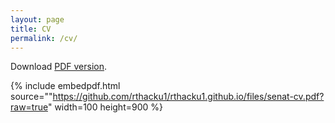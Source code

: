 ```yaml
---
layout: page
title: CV
permalink: /cv/
---
```


Download [PDF version](/files/senat-cv.pdf).

{% include embedpdf.html source=""https://github.com/rthacku1/rthacku1.github.io/files/senat-cv.pdf?raw=true" width=100 height=900 %}
